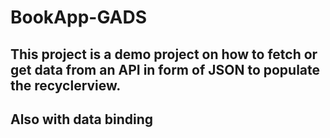 # BookApp-GADS
## This project is a demo project on how to fetch or get data from an API in form of JSON to populate the recyclerview.
## Also with data binding
